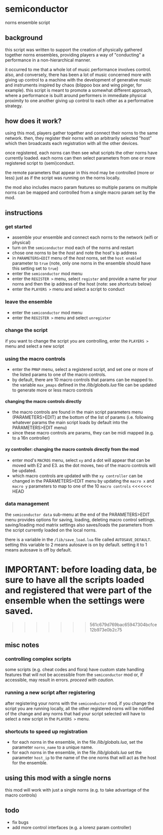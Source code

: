 # semiconductor

norns ensemble script

## background
this script was written to support the creation of physically gathered together norns ensembles, providing players a way of "conducting" a performance in a non-hierarchical manner.

it occurred to me that a whole lot of music performance involves control. also, and conversely, there has been a lot of music concerned more with giving up control to a machine with the development of generative music and instruments inspired by chaos (blippoo box and wing pinger, for example). this script is meant to promote a somewhat different approach, where a performance is built around performers in immediate physical proximity to one another giving up control to each other as a performative strategy.

## how does it work?
using this mod, players gather together and connect their norns to the same network.
then, they register their norns with an arbitrarily selected "host" which then broadcasts each registration with all the other devices.

once registered, each norns can then see what scripts the other norns have currently loaded. each norns can then select parameters from one or more registered script to (semi)conduct.

the remote parameters that appear in this mod may be controlled (more or less) just as if the script was running on the norns locally.

the mod also includes macro param features so multiple params on multiple norns can be mapped and controlled from a single macro param set by the mod. 

## instructions

### get started

* assemble your ensemble and connect each norns to the network (wifi or physical)
* turn on the `semiconductor` mod each of the norns and restart
* chose one norns to be the *host* and note the host's ip address 
* in `PARAMETERS>EDIT` menu of the *host* norns, set the `host enabled` parameter to `true` (note, only one norns in the ensemble should have this setting set to `true`) 
* enter the `semiconductor` mod menu
* enter the `REGISTER >` menu, select `register` and provide a name for your norns and then the ip address of the host (note: see *shortcuts* below)
* enter the `PLAYERS >` menu and select a script to conduct 

### leave the ensemble
* enter the `semiconductor` mod menu
* enter the `REGISTER >` menu and select `unregister`

### change the script
if you want to change the script you are controlling, enter the `PLAYERS >` menu and select a new script

### using the macro controls
* enter the `PMAP` menu, select a registered script, and set one or more of the listed params to one of the macro controls.
* by default, there are 10 macro controls that params can be mapped to. the variable `max_pmaps` defined in the */lib/globals.lua* file can be updated to generate more or less macro controls

#### changing the macro controls directly
* the macro controls are found in the main script parameters menu (PARAMETERS>EDIT) at the bottom of the list of params (i.e. following whatever params the main script loads by default into the PARAMETERS>EDIT menu)
* since these macro controls are params, they can be midi mapped (e.g. to a 16n controller)

#### xy controller: changing the macro controls directly from the mod
* enter mod's `MACROS` menu, select `xy` and a dot will appear that can be moved with E2 and E3. as the dot moves, two of the macro controls will be updated.
* which macro controls are updated with the `xy controller` can be changed in the PARAMETERS>EDIT menu by updating the `macro x` and `macro y` parameters to map to one of the 10 `macro controls`
<<<<<<< HEAD

### data management

the `semiconductor data` sub-menu at the end of the PARAMETERS>EDIT menu provides options for saving, loading, deleting macro control settings. saving/loading mod matrix settings also saves/loads the parameters from the script currently loaded on the local norns.

there is a variable in the `/lib/save_load.lua` file called `AUTOSAVE_DEFAULT`. setting this variable to 2 means autosave is on by default. setting it to 1 means autosave is off by default.

**IMPORTANT**: before loading data, be sure to have all the scripts loaded and registered that were part of the ensemble when the settings were saved. 
=======
>>>>>>> 561c679d769bac65947304bcfce12b973e0b2c75

## misc notes
### controlling complex scripts 
some scripts (e.g. cheat codes and flora) have custom state handling features that will not be accessible from the `semiconductor` mod or, if accessible, may result in errors. *proceed with caution.*

### running a new script after registering
after registering your norns with the `semiconductor` mod, if you change the script you are running locally, all the other registered norns will be notified of the change and any norns that had your script selected will have to select a new script in the `PLAYERS >` menu.

### shortcuts to speed up registration
* for each norns in the ensemble, in the file */lib/globals.lua*, set the parameter `norns_name` to a unique name.
* for each norns in the ensemble, in the file */lib/globals.lua* set the parameter `host_ip` to the name of the one norns that will act as the host for the ensemble.

## using this mod with a single norns
this mod will work with just a single norns (e.g. to take advantage of the macro controls)

## todo
* fix bugs
* add more control interfaces (e.g. a lorenz param controller)

